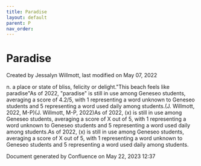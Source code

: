 ```yaml
---
title: Paradise
layout: default
parent: P
nav_order:
---
```


# Paradise

Created by  Jessalyn Willmott, last modified on May 07, 2022

n. a place or state of bliss, felicity or delight.&quot;This beach feels like paradise&quot;As of 2022, &quot;paradise&quot; is still in use among Geneseo students, averaging a score of 4.2/5, with 1 representing a word unknown to Geneseo students and 5 representing a word used daily among students.(J. Willmott, 2022, M-P)(J. Willmott, M-P, 2022)As of 2022, (x) is still in use among Geneseo students, averaging a score of X out of 5, with 1 representing a word unknown to Geneseo students and 5 representing a word used daily among students.As of 2022, (x) is still in use among Geneseo students, averaging a score of X out of 5, with 1 representing a word unknown to Geneseo students and 5 representing a word used daily among students. 

Document generated by Confluence on May 22, 2023 12:37


